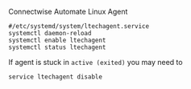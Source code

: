 Connectwise Automate Linux Agent


```
#/etc/systemd/system/ltechagent.service
systemctl daemon-reload
systemctl enable ltechagent
systemctl status ltechagent
```

If agent is stuck in `active (exited)` you may need to
```
service ltechagent disable
```

